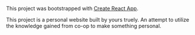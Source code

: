 This project was bootstrapped with [Create React App](https://github.com/facebookincubator/create-react-app).

This project is a personal website built by yours truely. An attempt to utilize the knowledge gained from co-op to make something personal.
